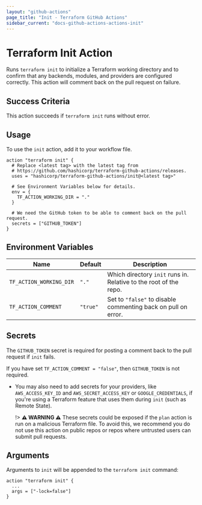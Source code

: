```yaml
---
layout: "github-actions"
page_title: "Init - Terraform GitHub Actions"
sidebar_current: "docs-github-actions-actions-init"
---
```


# Terraform Init Action

Runs `terraform init` to initialize a Terraform working directory and to confirm
that any backends, modules, and providers are configured correctly. This action
will comment back on the pull request on failure.

## Success Criteria

This action succeeds if `terraform init` runs without error.

## Usage

To use the `init` action, add it to your workflow file.

```hcl
action "terraform init" {
  # Replace <latest tag> with the latest tag from
  # https://github.com/hashicorp/terraform-github-actions/releases.
  uses = "hashicorp/terraform-github-actions/init@<latest tag>"

  # See Environment Variables below for details.
  env = {
    TF_ACTION_WORKING_DIR = "."
  }

  # We need the GitHub token to be able to comment back on the pull request.
  secrets = ["GITHUB_TOKEN"]
}
```

## Environment Variables

| Name                    | Default   | Description                                                                      |
|-------------------------|-----------|----------------------------------------------------------------------------------|
| `TF_ACTION_WORKING_DIR` | `"."`     | Which directory `init` runs in. Relative to the root of the repo.            |
| `TF_ACTION_COMMENT`     | `"true"`  | Set to `"false"` to disable commenting back on pull on error. |


## Secrets

The `GITHUB_TOKEN` secret is required for posting a comment back to the pull request if `init` fails.

If you have set `TF_ACTION_COMMENT = "false"`, then `GITHUB_TOKEN` is not required.

* You may also need to add secrets for your providers, like `AWS_ACCESS_KEY_ID` and `AWS_SECRET_ACCESS_KEY` or `GOOGLE_CREDENTIALS`,
if you're using a Terraform feature that uses them during `init` (such as Remote State).

  !> **⚠️ WARNING ⚠️** These secrets could be exposed if the `plan` action is run on a malicious Terraform file.
  To avoid this, we recommend you do not use this action on public repos or repos where untrusted users can submit pull requests.

## Arguments

Arguments to `init` will be appended to the `terraform init` command:

```hcl
action "terraform init" {
  ...
  args = ["-lock=false"]
}
```
